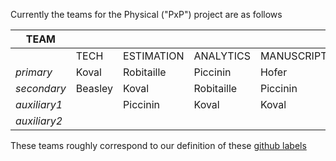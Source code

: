 Currently the teams for the Physical ("PxP") project are as follows

|TEAM  |  |  |  |  |
|---|---|---|---|---|
| | TECH  |ESTIMATION  |ANALYTICS  |MANUSCRIPTING  |
|*primary*  |Koval  | Robitaille  | Piccinin  | Hofer  |
|*secondary*  |Beasley  |  Koval | Robitaille | Piccinin  |
|*auxiliary1*  |         |Piccinin    | Koval |Koval  |
|*auxiliary2*  |         |    |  |  |

These teams roughly correspond to our definition of these [github labels](../projects/github_labels.md)
